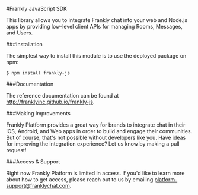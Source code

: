 #Frankly JavaScript SDK

This library allows you to integrate Frankly chat into your web and Node.js apps by providing low-level client APIs for managing Rooms, Messages, and Users.


###Installation

The simplest way to install this module is to use the deployed package on npm:
```
$ npm install frankly-js
```


###Documentation

The reference documentation can be found at http://franklyinc.github.io/frankly-js.


###Making Improvements

Frankly Platform provides a great way for brands to integrate chat in their iOS, Android, and Web apps in order to build and engage their communities. But of course, that's not possible without developers like you. Have ideas for improving the integration experience? Let us know by making a pull request!


###Access & Support

Right now Frankly Platform is limited in access. If you'd like to learn more about how to get access, please reach out to us by emailing [platform-support@franklychat.com](mailto:platform-support@franklychat.com).


